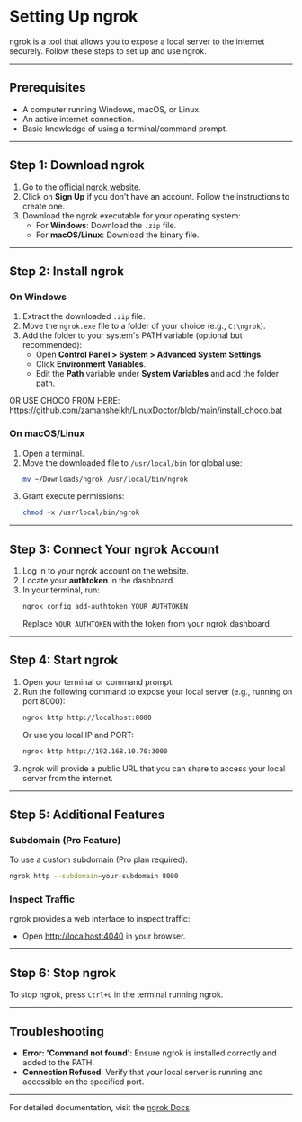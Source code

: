 # Setting Up ngrok

ngrok is a tool that allows you to expose a local server to the internet securely. Follow these steps to set up and use ngrok.

---

## Prerequisites

- A computer running Windows, macOS, or Linux.
- An active internet connection.
- Basic knowledge of using a terminal/command prompt.

---

## Step 1: Download ngrok

1. Go to the [official ngrok website](https://ngrok.com/).
2. Click on **Sign Up** if you don’t have an account. Follow the instructions to create one.
3. Download the ngrok executable for your operating system:
   - For **Windows**: Download the `.zip` file.
   - For **macOS/Linux**: Download the binary file.

---

## Step 2: Install ngrok

### On Windows
1. Extract the downloaded `.zip` file.
2. Move the `ngrok.exe` file to a folder of your choice (e.g., `C:\ngrok`).
3. Add the folder to your system's PATH variable (optional but recommended):
   - Open **Control Panel > System > Advanced System Settings**.
   - Click **Environment Variables**.
   - Edit the **Path** variable under **System Variables** and add the folder path.

OR USE CHOCO FROM HERE: 
https://github.com/zamansheikh/LinuxDoctor/blob/main/install_choco.bat

### On macOS/Linux
1. Open a terminal.
2. Move the downloaded file to `/usr/local/bin` for global use:
   ```bash
   mv ~/Downloads/ngrok /usr/local/bin/ngrok
   ```
3. Grant execute permissions:
   ```bash
   chmod +x /usr/local/bin/ngrok
   ```

---

## Step 3: Connect Your ngrok Account

1. Log in to your ngrok account on the website.
2. Locate your **authtoken** in the dashboard.
3. In your terminal, run:
   ```bash
   ngrok config add-authtoken YOUR_AUTHTOKEN
   ```
   Replace `YOUR_AUTHTOKEN` with the token from your ngrok dashboard.

---

## Step 4: Start ngrok

1. Open your terminal or command prompt.
2. Run the following command to expose your local server (e.g., running on port 8000):
   ```bash
   ngrok http http://localhost:8080
   ```
   Or use you local IP and PORT:
    ```bash
   ngrok http http://192.168.10.70:3000
   ```
4. ngrok will provide a public URL that you can share to access your local server from the internet.

---

## Step 5: Additional Features

### Subdomain (Pro Feature)
To use a custom subdomain (Pro plan required):
```bash
ngrok http --subdomain=your-subdomain 8000
```

### Inspect Traffic
ngrok provides a web interface to inspect traffic:
- Open [http://localhost:4040](http://localhost:4040) in your browser.

---

## Step 6: Stop ngrok
To stop ngrok, press `Ctrl+C` in the terminal running ngrok.

---

## Troubleshooting

- **Error: 'Command not found'**: Ensure ngrok is installed correctly and added to the PATH.
- **Connection Refused**: Verify that your local server is running and accessible on the specified port.

---

For detailed documentation, visit the [ngrok Docs](https://ngrok.com/docs/).
